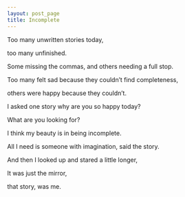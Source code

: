 ```yaml
---
layout: post_page
title: Incomplete
---
```

Too many unwritten stories today,

too many unfinished.

Some missing the commas, and others needing a full stop.

Too many felt sad because they couldn’t find 
completeness,

others were happy because they couldn’t.

I asked one story why are you so happy today?

What are you looking for?

I think my beauty is in being incomplete.

All I need is someone with imagination, said the story.

And then I looked up and stared a little longer,

It was just the mirror,

that story, was me.